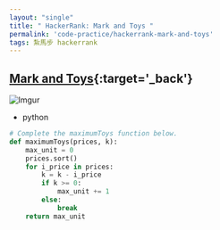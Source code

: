 ```yaml
---
layout: "single"
title: " HackerRank: Mark and Toys "
permalink: 'code-practice/hackerrank-mark-and-toys'
tags: 紮馬步 hackerrank
---
```



## [Mark and Toys](https://www.hackerrank.com/challenges/mark-and-toys/problem?h_l=interview&playlist_slugs%5B%5D=interview-preparation-kit&playlist_slugs%5B%5D=sorting){:target='_back'}


![Imgur](https://i.imgur.com/cpQtfrJ.jpg)

- python

~~~py
# Complete the maximumToys function below.
def maximumToys(prices, k):
    max_unit = 0
    prices.sort()
    for i_price in prices:
        k = k - i_price
        if k >= 0:
            max_unit += 1
        else:
            break
    return max_unit
~~~